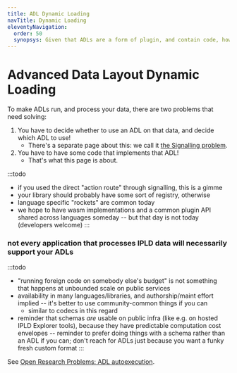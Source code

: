 ```yaml
---
title: ADL Dynamic Loading
navTitle: Dynamic Loading
eleventyNavigation:
  order: 50
  synopsys: Given that ADLs are a form of plugin, and contain code, how do we load them?  This page discusses options.
---
```


Advanced Data Layout Dynamic Loading
====================================

To make ADLs run, and process your data, there are two problems that need solving:

1. You have to decide whether to use an ADL on that data, and decide which ADL to use!
	- There's a separate page about this: we call it [the Signalling problem](../signalling/).
2. You have to have some code that implements that ADL!
	- That's what this page is about.

:::todo
- if you used the direct "action route" through signalling, this is a gimme
- your library should probably have some sort of registry, otherwise
- language specific "rockets" are common today
- we hope to have wasm implementations and a common plugin API shared across languages someday -- but that day is not today (developers welcome)
:::

### not every application that processes IPLD data will necessarily support your ADLs

:::todo
- "running foreign code on somebody else's budget" is not something that happens at unbounded scale on public services
- availability in many languages/libraries, and authorship/maint effort implied -- it's better to use community-common things if you can
  - similar to codecs in this regard
- reminder that schemas *are* usable on public infra (like e.g. on hosted IPLD Explorer tools), because they have predictable computation cost envelopes -- reminder to prefer doing things with a schema rather than an ADL if you can; don't reach for ADLs just because you want a funky fresh custom format
:::

See [Open Research Problems: ADL autoexecution](/design/open-research/ADL-autoexecution/).

